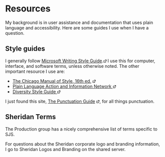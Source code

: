 Resources
=========

My background is in user assistance and documentation that uses plain
language and accessibility. Here are some guides I use when I have a
question.

Style guides
------------

I generally follow [Microsoft Writing Style
Guide](https://docs.microsoft.com/en-us/style-guide/welcome/).![](Resources/Images/offsite-link.png)
I use this for computer, interface, and software terms, unless otherwise
noted. The other important resource I use are:

-   [The Chicago Manual of Style, 16th
    ed.](http://www.chicagomanualofstyle.org/home.html)
    ![](Resources/Images/offsite-link.png)
-   [Plain Language Action and Information Network
    ![](Resources/Images/offsite-link.png)](http://www.plainlanguage.gov/)
-   [Diversity Style Guide
    ![](Resources/Images/offsite-link.png)](http://www.diversitystyleguide.com/)

I just found this site, [The Punctuation
Guide](http://www.thepunctuationguide.com/index.html)
![](Resources/Images/offsite-link.png), for all things punctuation.

Sheridan Terms
--------------

The Production group has a nicely comprehensive list of terms specific
to SJS.

For questions about the Sheridan corporate logo and branding
information, I go to Sheridan Logos and
Branding on the shared server.
